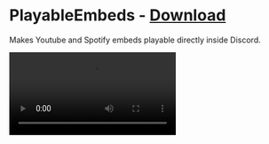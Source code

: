 # PlayableEmbeds - [Download](https://github.com/Vendicated/AliucordPlugins/blob/builds/PlayableEmbeds.zip?raw=true)

Makes Youtube and Spotify embeds playable directly inside Discord.

![](https://cdn.discordapp.com/attachments/811263527239024640/912125098004205628/21-11-22-00-38-43.mp4)
